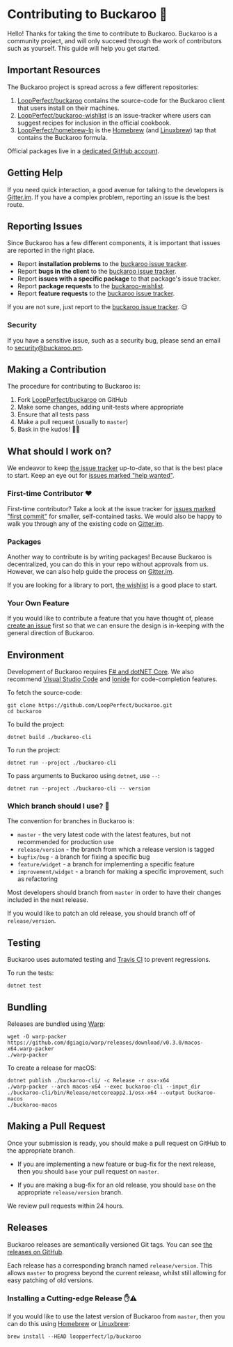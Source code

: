 # Contributing to Buckaroo 🎉

Hello! Thanks for taking the time to contribute to Buckaroo. Buckaroo is a community project, and will only succeed through the work of contributors such as yourself. This guide will help you get started.


## Important Resources

The Buckaroo project is spread across a few different repositories:

 1. [LoopPerfect/buckaroo](https://github.com/LoopPerfect/buckaroo) contains the source-code for the Buckaroo client that users install on their machines.
 2. [LoopPerfect/buckaroo-wishlist](https://github.com/LoopPerfect/buckaroo-wishlist) is an issue-tracker where users can suggest recipes for inclusion in the official cookbook.
 3. [LoopPerfect/homebrew-lp](https://github.com/LoopPerfect/homebrew-lp) is the [Homebrew](https://brew.sh/) (and [Linuxbrew](http://linuxbrew.sh/)) tap that contains the Buckaroo formula.

Official packages live in a [dedicated GitHub account](https://github.com/buckaroo-pm/).


## Getting Help

If you need quick interaction, a good avenue for talking to the developers is [Gitter.im](https://gitter.im/LoopPerfect/buckaroo). If you have a complex problem, reporting an issue is the best route.


## Reporting Issues

Since Buckaroo has a few different components, it is important that issues are reported in the right place.

 * Report **installation problems** to the [buckaroo issue tracker](https://github.com/LoopPerfect/buckaroo/issues).
 * Report **bugs in the client** to the [buckaroo issue tracker](https://github.com/LoopPerfect/buckaroo/issues).
 * Report **issues with a specific package** to that package's issue tracker.
 * Report **package requests** to the [buckaroo-wishlist](https://github.com/LoopPerfect/buckaroo-wishlist/issues).
 * Report **feature requests** to the [buckaroo issue tracker](https://github.com/LoopPerfect/buckaroo/issues).

If you are not sure, just report to the [buckaroo issue tracker](https://github.com/LoopPerfect/buckaroo/issues). 😌


### Security

If you have a sensitive issue, such as a security bug, please send an email to security@buckaroo.pm.


## Making a Contribution

The procedure for contributing to Buckaroo is:

 1. Fork [LoopPerfect/buckaroo](https://github.com/LoopPerfect/buckaroo) on GitHub
 2. Make some changes, adding unit-tests where appropriate
 3. Ensure that all tests pass
 4. Make a pull request (usually to `master`)
 5. Bask in the kudos! 👏👑


## What should I work on?

We endeavor to keep [the issue tracker](https://github.com/LoopPerfect/buckaroo/issues) up-to-date, so that is the best place to start. Keep an eye out for [issues marked "help wanted"](https://github.com/LoopPerfect/buckaroo/labels/help%20wanted).

### First-time Contributor ❤️

First-time contributor? Take a look at the issue tracker for [issues marked "first commit"](https://github.com/LoopPerfect/buckaroo/labels/first%20commit) for smaller, self-contained tasks. We would also be happy to walk you through any of the existing code on [Gitter.im](https://gitter.im/LoopPerfect/buckaroo).

### Packages

Another way to contribute is by writing packages! Because Buckaroo is decentralized, you can do this in your repo without approvals from us. However, we can also help guide the process on [Gitter.im](https://gitter.im/LoopPerfect/buckaroo).

If you are looking for a library to port, [the wishlist](https://github.com/LoopPerfect/buckaroo-wishlist) is a good place to start.

### Your Own Feature

If you would like to contribute a feature that you have thought of, please [create an issue](https://github.com/LoopPerfect/buckaroo/issues) first so that we can ensure the design is in-keeping with the general direction of Buckaroo.

## Environment

Development of Buckaroo requires [F# and dotNET Core](https://docs.microsoft.com/en-us/dotnet/fsharp/get-started/get-started-command-line). We also recommend [Visual Studio Code](https://code.visualstudio.com/) and [Ionide](http://ionide.io/) for code-completion features.

To fetch the source-code:

```bash=
git clone https://github.com/LoopPerfect/buckaroo.git
cd buckaroo
```

To build the project:

```bash=
dotnet build ./buckaroo-cli
```

To run the project:

```bash=
dotnet run --project ./buckaroo-cli
```

To pass arguments to Buckaroo using `dotnet`, use `--`:

```bash=
dotnet run --project ./buckaroo-cli -- version
```


### Which branch should I use? 🤔

The convention for branches in Buckaroo is:

 * `master` - the very latest code with the latest features, but not recommended for production use
 * `release/version` - the branch from which a release version is tagged
 * `bugfix/bug` - a branch for fixing a specific bug
 * `feature/widget` - a branch for implementing a specific feature
 * `improvement/widget` - a branch for making a specific improvement, such as refactoring

Most developers should branch from `master` in order to have their changes included in the next release.

If you would like to patch an old release, you should branch off of `release/version`.


## Testing

Buckaroo uses automated testing and [Travis CI](https://travis-ci.org/LoopPerfect/buckaroo) to prevent regressions.

To run the tests:

```bash=
dotnet test
```

## Bundling

Releases are bundled using [Warp](https://github.com/dgiagio/warp):

```bash=
wget -O warp-packer https://github.com/dgiagio/warp/releases/download/v0.3.0/macos-x64.warp-packer
./warp-packer
```

To create a release for macOS:

```bash=
dotnet publish ./buckaroo-cli/ -c Release -r osx-x64
./warp-packer --arch macos-x64 --exec buckaroo-cli --input_dir ./buckaroo-cli/bin/Release/netcoreapp2.1/osx-x64 --output buckaroo-macos
./buckaroo-macos
```


## Making a Pull Request

Once your submission is ready, you should make a pull request on GitHub to the appropriate branch.

 * If you are implementing a new feature or bug-fix for the next release, then you should `base` your pull request on `master`.

 * If you are making a bug-fix for an old release, you should `base` on the appropriate `release/version` branch.

We review pull requests within 24 hours.


## Releases

Buckaroo releases are semantically versioned Git tags. You can see [the releases on GitHub](https://github.com/LoopPerfect/buckaroo/releases).

Each release has a corresponding branch named `release/version`. This allows `master` to progress beyond the current release, whilst still allowing for easy patching of old versions.


### Installing a Cutting-edge Release ✋⚠️

If you would like to use the latest version of Buckaroo from `master`, then you can do this using [Homebrew](https://brew.sh/) or [Linuxbrew](http://linuxbrew.sh/):

```bash=
brew install --HEAD loopperfect/lp/buckaroo
```
